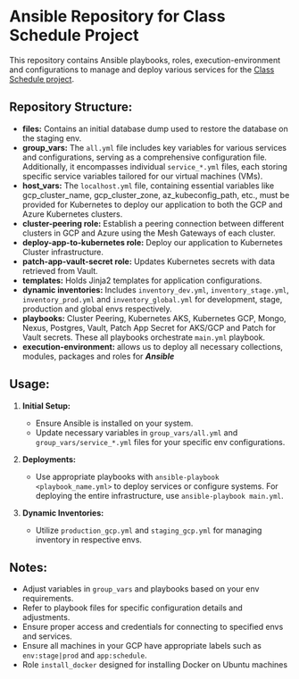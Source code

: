 # Ansible Repository for Class Schedule Project

This repository contains Ansible playbooks, roles, execution-environment and configurations to manage and deploy various services for the [Class Schedule project](https://github.com/BlueTeam2/ClassSchedule).

## Repository Structure:

- **files:** Contains an initial database dump used to restore the database on the staging env.
- **group_vars:** The `all.yml` file includes key variables for various services and configurations, serving as a comprehensive configuration file. Additionally, it encompasses individual `service_*.yml` files, each storing specific service variables tailored for our virtual machines (VMs).
- **host_vars:** The `localhost.yml` file, containing essential variables like gcp_cluster_name, gcp_cluster_zone, az_kubeconfig_path, etc., must be provided for Kubernetes to deploy our application to both the GCP and Azure Kubernetes clusters.
- **cluster-peering role:** Establish a peering connection between different clusters in GCP and Azure using the Mesh Gateways of each cluster.
- **deploy-app-to-kubernetes role:** Deploy our application to Kubernetes Cluster infrastructure.
- **patch-app-vault-secret role:** Updates Kubernetes secrets with data retrieved from Vault.
- **templates:** Holds Jinja2 templates for application configurations.
- **dynamic inventories:** Includes `inventory_dev.yml`, `inventory_stage.yml`, `inventory_prod.yml` and `inventory_global.yml` for development, stage, production and global envs respectively.
- **playbooks:** Cluster Peering, Kubernetes AKS, Kubernetes GCP, Mongo, Nexus, Postgres, Vault, Patch App Secret for AKS/GCP and Patch for Vault secrets. These all playbooks orchestrate `main.yml` playbook.
- **execution-environment:** allows us to deploy all necessary collections, modules, packages and roles for **_Ansible_**

## Usage:

1. **Initial Setup:**
   - Ensure Ansible is installed on your system.
   - Update necessary variables in `group_vars/all.yml` and `group_vars/service_*.yml` files for your specific env configurations.

2. **Deployments:**
   - Use appropriate playbooks with `ansible-playbook <playbook_name.yml>` to deploy services or configure systems. For deploying the entire infrastructure, use `ansible-playbook main.yml`.

3. **Dynamic Inventories:**
   - Utilize `production_gcp.yml` and `staging_gcp.yml` for managing inventory in respective envs.

## Notes:

- Adjust variables in `group_vars` and playbooks based on your env requirements.
- Refer to playbook files for specific configuration details and adjustments.
- Ensure proper access and credentials for connecting to specified envs and services.
- Ensure all machines in your GCP have appropriate labels such as `env:stage|prod` and `app:schedule`.
- Role `install_docker` designed for installing Docker on Ubuntu machines 

